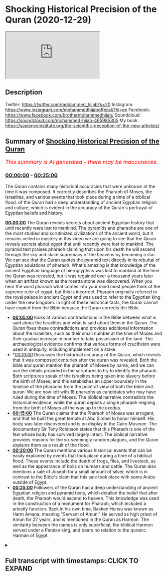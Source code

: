 # Shocking Historical Precision of the Quran (2020-12-29)

<iframe loading='lazy' src='https://www.youtube.com/embed/YCR8uTU-15o'></iframe>

## Description

Twitter: https://twitter.com/mohammed_hijab?s=20
Instagram: https://www.instagram.com/mohammedhijabofficial/?hl=en
Facebook: https://www.facebook.com/brothermohammedhijab/
Soundcloud: https://soundcloud.com/mohammed-hijab-465985305
My book: https://sapienceinstitute.org/the-scientific-deception-of-the-new-atheists/

## Summary of [Shocking Historical Precision of the Quran](https://www.youtube.com/watch?v=YCR8uTU-15o)


*<span style="color:red; font-size:125%">This summary is AI generated - there may be inaccuracies</span>. [](/)*

### [00:00:00](https://www.youtube.com/watch?v=YCR8uTU-15o&t=0) - [00:25:00](https://www.youtube.com/watch?v=YCR8uTU-15o&t=1500)

The Quran contains many historical accuracies that were unknown at the time it was composed. It correctly describes the Pharaoh of Moses, the Israelites, and various events that took place during a time of a biblical flood. of the Quran had a deep understanding of ancient Egyptian religion and culture, which is evident in the accuracy of the Quran's portrayal of Egyptian beliefs and history.

**[00:00:00](https://www.youtube.com/watch?v=YCR8uTU-15o&t=0)** The Quran reveals secrets about ancient Egyptian history that until recently were lost to mankind. The pyramids and pharaohs are one of the most studied and scrutinized civilizations of the ancient world, but it remains veiled in mystery in this video we are going to see that the Quran reveals secrets about egypt that until recently were lost to mankind. The pyramid text praises pharaoh claiming that upon his death he will ascend through the sky and claim supremacy of the heavens by becoming a star. We can see that the Quran quotes the pyramid text directly in its rebuttal of Egyptian adulations of pharaoh. What's amazing is that knowledge of the ancient Egyptian language of hieroglyphics was lost to mankind at the time the Quran was revealed, but it was regained over a thousand years later when an artifact known as the rosetta stone was discovered. When you hear the word pharaoh what comes into your mind most people think of the supreme ruler of egypt, but this is incorrect. Pharaoh originally referred to the royal palace in ancient Egypt and was used to refer to the Egyptian king under the new kingdom. In light of these historical facts, the Quran cannot have copied from the Bible because the Quran corrects the Bible.
* **[00:05:00](https://www.youtube.com/watch?v=YCR8uTU-15o&t=300)**  looks at various contradictions in the Bible between what is said about the Israelites and what is said about them in the Quran. The Quran fixes these contradictions and provides additional information about the Israelites, such as their small number at the time of Moses and their gradual increase in number to take possession of the land. The archaeological evidence confirms that various forms of crucifixion were used in antiquity, including impalement on a stake.
* **[00:10:00](https://www.youtube.com/watch?v=YCR8uTU-15o&t=600)* Discusses the historical accuracy of the Quran, which reveals that it was composed centuries after the quran was revealed. Both the bible and quran mention the pharaoh of Moses by name, and we can use the details provided in the scriptures to try to identify the pharaoh. Both scriptures speak of the israelites being taken into slavery before the birth of Moses, and this establishes an upper boundary in the timeline of the pharaohs from the point of view of both the bible and quran. We are now left with 18 pharaohs as candidates who may have ruled during the time of Moses. The biblical narrative contradicts the historical evidence, while the quran depicts a single pharaoh reigning from the birth of Moses all the way up to the exodus.
* **[00:15:00](https://www.youtube.com/watch?v=YCR8uTU-15o&t=900)** The Quran claims that the Pharaoh of Moses was arrogant, and that he built the great temple at Abu Simbel to honor himself. His body was later discovered and is on display in the Cairo Museum. The documentary Sir Tony Robinson states that this Pharaoh is one of the few whose body has survived largely intact. The biblical narrative provides reasons for the six seemingly random plagues, and the Quran explains them as a result of the flood.
* **[00:20:00](https://www.youtube.com/watch?v=YCR8uTU-15o&t=1200)** The Quran mentions various historical events that can be easily explained by events that took place during a time of a biblical flood. These events include the death of frogs, flies, and livestock, as well as the appearance of boils on humans and cattle. The Quran also mentions a sale of Joseph for a small amount of silver, which is in contrast to the Bible's claim that this sale took place with some Arabs outside of Egypt.
* **[00:25:00](https://www.youtube.com/watch?v=YCR8uTU-15o&t=1500)** Followers of the Quran had a deep understanding of ancient Egyptian religion and pyramid texts, which detailed the belief that after death, the Pharaoh would ascend to heaven. This knowledge was used in the construction of a monument for Pharaoh, which included a priestly function. Back in his own time, Bakken Honsu was known as Harm Amana, meaning "Servant of Amun." He served as high priest of Amun for 27 years, and is mentioned in the Quran as Harmon. The similarity between the names is only superficial; the biblical Harmon served under a Persian king, and bears no relation to the quranic Harman of Egypt.

<details><summary><h2>Full transcript with timestamps: CLICK TO EXPAND</h2></summary>

[0:00:05](https://youtu.be/YCR8uTU-15o?t=5) egypt  
[0:00:06](https://youtu.be/YCR8uTU-15o?t=6) land of the pyramids and pharaohs  
[0:00:09](https://youtu.be/YCR8uTU-15o?t=9) one of the most studied and scrutinized  
[0:00:11](https://youtu.be/YCR8uTU-15o?t=11) civilizations of the ancient world  
[0:00:13](https://youtu.be/YCR8uTU-15o?t=13) and yet it remains veiled in mystery  
[0:00:17](https://youtu.be/YCR8uTU-15o?t=17) in this video we are going to see that  
[0:00:19](https://youtu.be/YCR8uTU-15o?t=19) the quran reveals secrets about egypt  
[0:00:21](https://youtu.be/YCR8uTU-15o?t=21) that until recently were lost to mankind  
[0:00:29](https://youtu.be/YCR8uTU-15o?t=29) pharaoh was a tyrant in egypt enslaving  
[0:00:32](https://youtu.be/YCR8uTU-15o?t=32) and persecuting the children of israel  
[0:00:35](https://youtu.be/YCR8uTU-15o?t=35) the quran states the following about the  
[0:00:37](https://youtu.be/YCR8uTU-15o?t=37) death of pharaoh and his supporters  
[0:00:48](https://youtu.be/YCR8uTU-15o?t=48) note the words heaven and earth wept not  
[0:00:50](https://youtu.be/YCR8uTU-15o?t=50) for them  
[0:00:52](https://youtu.be/YCR8uTU-15o?t=52) a recently unearthed pyramid text has  
[0:00:54](https://youtu.be/YCR8uTU-15o?t=54) granted us new insights  
[0:00:55](https://youtu.be/YCR8uTU-15o?t=55) into the meaning of this verse the  
[0:00:57](https://youtu.be/YCR8uTU-15o?t=57) pyramid text reads  
[0:01:00](https://youtu.be/YCR8uTU-15o?t=60) the sky weeps for you the earth weeps  
[0:01:02](https://youtu.be/YCR8uTU-15o?t=62) for you  
[0:01:03](https://youtu.be/YCR8uTU-15o?t=63) when you ascend to heaven as a star  
[0:01:06](https://youtu.be/YCR8uTU-15o?t=66) here the pyramid text praises pharaoh  
[0:01:10](https://youtu.be/YCR8uTU-15o?t=70) claiming that upon his death he will  
[0:01:12](https://youtu.be/YCR8uTU-15o?t=72) ascend through the sky  
[0:01:13](https://youtu.be/YCR8uTU-15o?t=73) and claim supremacy of the heavens by  
[0:01:15](https://youtu.be/YCR8uTU-15o?t=75) becoming a star  
[0:01:17](https://youtu.be/YCR8uTU-15o?t=77) we can see that the quran quotes the  
[0:01:20](https://youtu.be/YCR8uTU-15o?t=80) pyramid text directly in its rebuttal of  
[0:01:22](https://youtu.be/YCR8uTU-15o?t=82) egyptian adulations of pharaoh  
[0:01:24](https://youtu.be/YCR8uTU-15o?t=84) what's amazing is that knowledge of the  
[0:01:27](https://youtu.be/YCR8uTU-15o?t=87) ancient  
[0:01:27](https://youtu.be/YCR8uTU-15o?t=87) egyptian language of hieroglyphics was  
[0:01:30](https://youtu.be/YCR8uTU-15o?t=90) lost to mankind  
[0:01:31](https://youtu.be/YCR8uTU-15o?t=91) at the time the quran was revealed it  
[0:01:33](https://youtu.be/YCR8uTU-15o?t=93) wasn't until the discovery  
[0:01:35](https://youtu.be/YCR8uTU-15o?t=95) of an artifact known as the rosetta  
[0:01:38](https://youtu.be/YCR8uTU-15o?t=98) stone in the 18th century  
[0:01:40](https://youtu.be/YCR8uTU-15o?t=100) over a thousand years after the  
[0:01:41](https://youtu.be/YCR8uTU-15o?t=101) revelation of the quran  
[0:01:43](https://youtu.be/YCR8uTU-15o?t=103) that mankind has been able to fully  
[0:01:45](https://youtu.be/YCR8uTU-15o?t=105) decode the hieroglyphics  
[0:01:52](https://youtu.be/YCR8uTU-15o?t=112) when you hear the word pharaoh what  
[0:01:54](https://youtu.be/YCR8uTU-15o?t=114) comes into your mind  
[0:01:56](https://youtu.be/YCR8uTU-15o?t=116) most people think of the supreme ruler  
[0:01:58](https://youtu.be/YCR8uTU-15o?t=118) of egypt  
[0:01:59](https://youtu.be/YCR8uTU-15o?t=119) this is correct but the word did not  
[0:02:01](https://youtu.be/YCR8uTU-15o?t=121) always refer to the supreme ruler  
[0:02:04](https://youtu.be/YCR8uTU-15o?t=124) ancient egyptian history is divided into  
[0:02:06](https://youtu.be/YCR8uTU-15o?t=126) different periods  
[0:02:08](https://youtu.be/YCR8uTU-15o?t=128) the word pharaoh egyptian pera  
[0:02:11](https://youtu.be/YCR8uTU-15o?t=131) had different meanings depending on the  
[0:02:12](https://youtu.be/YCR8uTU-15o?t=132) period of egyptian history  
[0:02:14](https://youtu.be/YCR8uTU-15o?t=134) historically the word pharaoh only  
[0:02:17](https://youtu.be/YCR8uTU-15o?t=137) started being used as a title for the  
[0:02:19](https://youtu.be/YCR8uTU-15o?t=139) supreme ruler  
[0:02:20](https://youtu.be/YCR8uTU-15o?t=140) much later in egyptian history during  
[0:02:23](https://youtu.be/YCR8uTU-15o?t=143) the new kingdom period  
[0:02:25](https://youtu.be/YCR8uTU-15o?t=145) before this the word meant great house  
[0:02:28](https://youtu.be/YCR8uTU-15o?t=148) and was used to refer to the royal  
[0:02:30](https://youtu.be/YCR8uTU-15o?t=150) palace  
[0:02:31](https://youtu.be/YCR8uTU-15o?t=151) the encyclopedia britannica states  
[0:02:34](https://youtu.be/YCR8uTU-15o?t=154) pharaoh  
[0:02:35](https://youtu.be/YCR8uTU-15o?t=155) originally the royal palace in ancient  
[0:02:37](https://youtu.be/YCR8uTU-15o?t=157) egypt  
[0:02:38](https://youtu.be/YCR8uTU-15o?t=158) the word came to be used for the  
[0:02:40](https://youtu.be/YCR8uTU-15o?t=160) egyptian king under the new kingdom  
[0:02:43](https://youtu.be/YCR8uTU-15o?t=163) let's now analyze the quran's accounts  
[0:02:45](https://youtu.be/YCR8uTU-15o?t=165) about egypt  
[0:02:47](https://youtu.be/YCR8uTU-15o?t=167) in light of these historical facts like  
[0:02:49](https://youtu.be/YCR8uTU-15o?t=169) the bible  
[0:02:50](https://youtu.be/YCR8uTU-15o?t=170) the quran discusses the prophets joseph  
[0:02:53](https://youtu.be/YCR8uTU-15o?t=173) and moses  
[0:02:54](https://youtu.be/YCR8uTU-15o?t=174) who both spent time in egypt joseph is  
[0:02:57](https://youtu.be/YCR8uTU-15o?t=177) dated by scholars  
[0:02:58](https://youtu.be/YCR8uTU-15o?t=178) to either the middle kingdom or second  
[0:03:00](https://youtu.be/YCR8uTU-15o?t=180) intermediate period  
[0:03:02](https://youtu.be/YCR8uTU-15o?t=182) well before pharaoh meant ruler in the  
[0:03:05](https://youtu.be/YCR8uTU-15o?t=185) story of joseph  
[0:03:06](https://youtu.be/YCR8uTU-15o?t=186) the quran repeatedly uses the word king  
[0:03:09](https://youtu.be/YCR8uTU-15o?t=189) to refer to the ruler of egypt  
[0:03:12](https://youtu.be/YCR8uTU-15o?t=192) he is never once called pharaoh  
[0:03:15](https://youtu.be/YCR8uTU-15o?t=195) moses is dated by scholars to the new  
[0:03:18](https://youtu.be/YCR8uTU-15o?t=198) kingdom period  
[0:03:19](https://youtu.be/YCR8uTU-15o?t=199) in the story of moses the quran  
[0:03:22](https://youtu.be/YCR8uTU-15o?t=202) repeatedly calls the ruler pharaoh  
[0:03:24](https://youtu.be/YCR8uTU-15o?t=204) he is never called king we can see  
[0:03:28](https://youtu.be/YCR8uTU-15o?t=208) that the quran is accurate in its use of  
[0:03:31](https://youtu.be/YCR8uTU-15o?t=211) language when it comes to describing the  
[0:03:33](https://youtu.be/YCR8uTU-15o?t=213) leader of egypt  
[0:03:34](https://youtu.be/YCR8uTU-15o?t=214) at different periods in its history how  
[0:03:37](https://youtu.be/YCR8uTU-15o?t=217) could the author of the quran have known  
[0:03:39](https://youtu.be/YCR8uTU-15o?t=219) this  
[0:03:40](https://youtu.be/YCR8uTU-15o?t=220) the only source of information about  
[0:03:42](https://youtu.be/YCR8uTU-15o?t=222) ancient egypt  
[0:03:43](https://youtu.be/YCR8uTU-15o?t=223) that would have been readily available  
[0:03:45](https://youtu.be/YCR8uTU-15o?t=225) are the bible-based stories  
[0:03:47](https://youtu.be/YCR8uTU-15o?t=227) to claim that the quran copied from the  
[0:03:49](https://youtu.be/YCR8uTU-15o?t=229) bible is problematic  
[0:03:51](https://youtu.be/YCR8uTU-15o?t=231) because the bible uses the word pharaoh  
[0:03:53](https://youtu.be/YCR8uTU-15o?t=233) to refer to the egyptian ruler in the  
[0:03:55](https://youtu.be/YCR8uTU-15o?t=235) story of joseph  
[0:03:57](https://youtu.be/YCR8uTU-15o?t=237) which is historically inaccurate the  
[0:04:00](https://youtu.be/YCR8uTU-15o?t=240) quran  
[0:04:00](https://youtu.be/YCR8uTU-15o?t=240) cannot have copied from the bible  
[0:04:02](https://youtu.be/YCR8uTU-15o?t=242) because the quran corrects the bible  
[0:04:08](https://youtu.be/YCR8uTU-15o?t=248) [Music]  
[0:04:11](https://youtu.be/YCR8uTU-15o?t=251) the bible explicitly states that at the  
[0:04:13](https://youtu.be/YCR8uTU-15o?t=253) time of the exodus  
[0:04:14](https://youtu.be/YCR8uTU-15o?t=254) the israelites men were vast in number  
[0:04:18](https://youtu.be/YCR8uTU-15o?t=258) the israelites journeyed from ramesses  
[0:04:20](https://youtu.be/YCR8uTU-15o?t=260) to sukhov  
[0:04:21](https://youtu.be/YCR8uTU-15o?t=261) there were about six hundred thousand  
[0:04:24](https://youtu.be/YCR8uTU-15o?t=264) men on foot  
[0:04:25](https://youtu.be/YCR8uTU-15o?t=265) besides women and children if we factor  
[0:04:28](https://youtu.be/YCR8uTU-15o?t=268) in  
[0:04:28](https://youtu.be/YCR8uTU-15o?t=268) the women and children then the total  
[0:04:30](https://youtu.be/YCR8uTU-15o?t=270) number of israelites would realistically  
[0:04:32](https://youtu.be/YCR8uTU-15o?t=272) be in the millions  
[0:04:34](https://youtu.be/YCR8uTU-15o?t=274) this claim of a vast nation is  
[0:04:36](https://youtu.be/YCR8uTU-15o?t=276) problematic in light of other  
[0:04:38](https://youtu.be/YCR8uTU-15o?t=278) information  
[0:04:39](https://youtu.be/YCR8uTU-15o?t=279) that the bible provides firstly  
[0:04:42](https://youtu.be/YCR8uTU-15o?t=282) pharaoh is said to have appointed two  
[0:04:44](https://youtu.be/YCR8uTU-15o?t=284) midwives to deliver  
[0:04:46](https://youtu.be/YCR8uTU-15o?t=286) and murder israelite babies  
[0:04:49](https://youtu.be/YCR8uTU-15o?t=289) the king of egypt said to the hebrew  
[0:04:51](https://youtu.be/YCR8uTU-15o?t=291) midwives whose names were shipra  
[0:04:53](https://youtu.be/YCR8uTU-15o?t=293) and pua when you are helping the hebrew  
[0:04:55](https://youtu.be/YCR8uTU-15o?t=295) women during childbirth on the delivery  
[0:04:57](https://youtu.be/YCR8uTU-15o?t=297) stool  
[0:04:58](https://youtu.be/YCR8uTU-15o?t=298) if you see that the baby is a boy kill  
[0:05:00](https://youtu.be/YCR8uTU-15o?t=300) him  
[0:05:02](https://youtu.be/YCR8uTU-15o?t=302) two midwives would only be sufficient  
[0:05:04](https://youtu.be/YCR8uTU-15o?t=304) for such a task  
[0:05:06](https://youtu.be/YCR8uTU-15o?t=306) if the israelites were small in number  
[0:05:08](https://youtu.be/YCR8uTU-15o?t=308) and giving birth to a manageable  
[0:05:10](https://youtu.be/YCR8uTU-15o?t=310) number of babies two midwives would not  
[0:05:13](https://youtu.be/YCR8uTU-15o?t=313) be sufficient for a vast nation  
[0:05:15](https://youtu.be/YCR8uTU-15o?t=315) of millions  
[0:05:16](https://youtu.be/YCR8uTU-15o?t=316) [Music]  
[0:05:19](https://youtu.be/YCR8uTU-15o?t=319) secondly the bible tells us that after  
[0:05:22](https://youtu.be/YCR8uTU-15o?t=322) the exodus  
[0:05:23](https://youtu.be/YCR8uTU-15o?t=323) god informed israel that they would not  
[0:05:25](https://youtu.be/YCR8uTU-15o?t=325) be granted the land of their enemies  
[0:05:27](https://youtu.be/YCR8uTU-15o?t=327) straight away  
[0:05:29](https://youtu.be/YCR8uTU-15o?t=329) but i will not drive them out in a  
[0:05:31](https://youtu.be/YCR8uTU-15o?t=331) single year  
[0:05:32](https://youtu.be/YCR8uTU-15o?t=332) because the land would become desolate  
[0:05:34](https://youtu.be/YCR8uTU-15o?t=334) and the wild animals  
[0:05:35](https://youtu.be/YCR8uTU-15o?t=335) too numerous for you little by little i  
[0:05:38](https://youtu.be/YCR8uTU-15o?t=338) will drive them out before you  
[0:05:40](https://youtu.be/YCR8uTU-15o?t=340) until you have increased enough to take  
[0:05:42](https://youtu.be/YCR8uTU-15o?t=342) possession of the land  
[0:05:44](https://youtu.be/YCR8uTU-15o?t=344) note the reason for the israelites being  
[0:05:46](https://youtu.be/YCR8uTU-15o?t=346) denied immediate possession of the land  
[0:05:48](https://youtu.be/YCR8uTU-15o?t=348) it is said that wild animals will  
[0:05:51](https://youtu.be/YCR8uTU-15o?t=351) overpower them  
[0:05:54](https://youtu.be/YCR8uTU-15o?t=354) such a statement only makes sense if the  
[0:05:57](https://youtu.be/YCR8uTU-15o?t=357) israelites were small in number  
[0:05:59](https://youtu.be/YCR8uTU-15o?t=359) and not a vast nation of millions as the  
[0:06:01](https://youtu.be/YCR8uTU-15o?t=361) bible claims  
[0:06:02](https://youtu.be/YCR8uTU-15o?t=362) by contrast the quran states that the  
[0:06:05](https://youtu.be/YCR8uTU-15o?t=365) israelites  
[0:06:06](https://youtu.be/YCR8uTU-15o?t=366) were only a small band at the time of  
[0:06:18](https://youtu.be/YCR8uTU-15o?t=378) moses  
[0:06:21](https://youtu.be/YCR8uTU-15o?t=381) we can see that the quran fixes the  
[0:06:24](https://youtu.be/YCR8uTU-15o?t=384) contradictions  
[0:06:25](https://youtu.be/YCR8uTU-15o?t=385) that are present in the biblical  
[0:06:32](https://youtu.be/YCR8uTU-15o?t=392) narrative  
[0:06:34](https://youtu.be/YCR8uTU-15o?t=394) the quran states that the punishment of  
[0:06:37](https://youtu.be/YCR8uTU-15o?t=397) crucifixion  
[0:06:38](https://youtu.be/YCR8uTU-15o?t=398) was used in ancient egypt from the time  
[0:06:40](https://youtu.be/YCR8uTU-15o?t=400) of moses  
[0:06:41](https://youtu.be/YCR8uTU-15o?t=401) all the way back to the time of joseph  
[0:06:44](https://youtu.be/YCR8uTU-15o?t=404) now the word crucifixion typically  
[0:06:46](https://youtu.be/YCR8uTU-15o?t=406) brings to mind the roman cross  
[0:06:49](https://youtu.be/YCR8uTU-15o?t=409) however in antiquity there were  
[0:06:51](https://youtu.be/YCR8uTU-15o?t=411) different forms of crucifixion  
[0:06:53](https://youtu.be/YCR8uTU-15o?t=413) professor of archaeology david chapman  
[0:06:56](https://youtu.be/YCR8uTU-15o?t=416) wrote  
[0:06:57](https://youtu.be/YCR8uTU-15o?t=417) in studying the ancient world the  
[0:06:59](https://youtu.be/YCR8uTU-15o?t=419) scholar is wise  
[0:07:00](https://youtu.be/YCR8uTU-15o?t=420) not to differentiate too rigidly the  
[0:07:03](https://youtu.be/YCR8uTU-15o?t=423) categories of crucifixion  
[0:07:04](https://youtu.be/YCR8uTU-15o?t=424) impalement and suspension hence any  
[0:07:07](https://youtu.be/YCR8uTU-15o?t=427) study of crucifixion conceptions  
[0:07:09](https://youtu.be/YCR8uTU-15o?t=429) in antiquity must grapple with the  
[0:07:12](https://youtu.be/YCR8uTU-15o?t=432) broader context  
[0:07:13](https://youtu.be/YCR8uTU-15o?t=433) of the wide variety of penal suspension  
[0:07:15](https://youtu.be/YCR8uTU-15o?t=435) of human beings  
[0:07:17](https://youtu.be/YCR8uTU-15o?t=437) the arabic words translated as crucified  
[0:07:20](https://youtu.be/YCR8uTU-15o?t=440) in the quranic verses  
[0:07:21](https://youtu.be/YCR8uTU-15o?t=441) all contain the root word solab  
[0:07:25](https://youtu.be/YCR8uTU-15o?t=445) arabic dictionaries state that this root  
[0:07:27](https://youtu.be/YCR8uTU-15o?t=447) carries a number of meanings  
[0:07:29](https://youtu.be/YCR8uTU-15o?t=449) including to harden or stiffen and to  
[0:07:31](https://youtu.be/YCR8uTU-15o?t=451) extract oily matter from bones  
[0:07:35](https://youtu.be/YCR8uTU-15o?t=455) this word does not only mean death by  
[0:07:37](https://youtu.be/YCR8uTU-15o?t=457) being hung  
[0:07:38](https://youtu.be/YCR8uTU-15o?t=458) on a roman cross rather it indicates  
[0:07:42](https://youtu.be/YCR8uTU-15o?t=462) any method of execution which makes the  
[0:07:44](https://youtu.be/YCR8uTU-15o?t=464) body hardened or stiffened and results  
[0:07:46](https://youtu.be/YCR8uTU-15o?t=466) in the leaking of bodily fluids  
[0:07:49](https://youtu.be/YCR8uTU-15o?t=469) so impalement suspension and the roman  
[0:07:52](https://youtu.be/YCR8uTU-15o?t=472) cross  
[0:07:53](https://youtu.be/YCR8uTU-15o?t=473) are all included without making any  
[0:07:55](https://youtu.be/YCR8uTU-15o?t=475) distinction  
[0:07:57](https://youtu.be/YCR8uTU-15o?t=477) archaeological evidence shows that the  
[0:07:59](https://youtu.be/YCR8uTU-15o?t=479) ancient egyptians  
[0:08:01](https://youtu.be/YCR8uTU-15o?t=481) used to crucify people by impalement on  
[0:08:03](https://youtu.be/YCR8uTU-15o?t=483) a stake  
[0:08:04](https://youtu.be/YCR8uTU-15o?t=484) the following entry is taken from an  
[0:08:06](https://youtu.be/YCR8uTU-15o?t=486) egyptian german dictionary of  
[0:08:08](https://youtu.be/YCR8uTU-15o?t=488) hieroglyphics  
[0:08:10](https://youtu.be/YCR8uTU-15o?t=490) not the hieroglyph which depicts an  
[0:08:12](https://youtu.be/YCR8uTU-15o?t=492) impaled man  
[0:08:13](https://youtu.be/YCR8uTU-15o?t=493) this is a punishment that was used  
[0:08:15](https://youtu.be/YCR8uTU-15o?t=495) throughout the different periods of  
[0:08:17](https://youtu.be/YCR8uTU-15o?t=497) ancient egypt  
[0:08:18](https://youtu.be/YCR8uTU-15o?t=498) the abbot papyrus is dated to the new  
[0:08:21](https://youtu.be/YCR8uTU-15o?t=501) kingdom period  
[0:08:22](https://youtu.be/YCR8uTU-15o?t=502) it mentions an oath that includes  
[0:08:25](https://youtu.be/YCR8uTU-15o?t=505) impalement  
[0:08:26](https://youtu.be/YCR8uTU-15o?t=506) he took an oath on pain of being beaten  
[0:08:28](https://youtu.be/YCR8uTU-15o?t=508) and of being impaled  
[0:08:30](https://youtu.be/YCR8uTU-15o?t=510) the earliest evidence for crucifixion by  
[0:08:33](https://youtu.be/YCR8uTU-15o?t=513) impalement  
[0:08:34](https://youtu.be/YCR8uTU-15o?t=514) is papyrus bulac 18 which is dated to  
[0:08:37](https://youtu.be/YCR8uTU-15o?t=517) the early second  
[0:08:38](https://youtu.be/YCR8uTU-15o?t=518) intermediate period it states a  
[0:08:41](https://youtu.be/YCR8uTU-15o?t=521) bloodbath had occurred with wood  
[0:08:43](https://youtu.be/YCR8uTU-15o?t=523) the comrade was put on the stake  
[0:08:46](https://youtu.be/YCR8uTU-15o?t=526) we can see that crucifixion by  
[0:08:47](https://youtu.be/YCR8uTU-15o?t=527) impalement on a stake  
[0:08:49](https://youtu.be/YCR8uTU-15o?t=529) was carried out during the new kingdom  
[0:08:51](https://youtu.be/YCR8uTU-15o?t=531) period and at least as far back as the  
[0:08:53](https://youtu.be/YCR8uTU-15o?t=533) second  
[0:08:54](https://youtu.be/YCR8uTU-15o?t=534) intermediate period these time periods  
[0:08:56](https://youtu.be/YCR8uTU-15o?t=536) cover both moses and joseph  
[0:08:58](https://youtu.be/YCR8uTU-15o?t=538) which shows that the quran is  
[0:09:00](https://youtu.be/YCR8uTU-15o?t=540) historically accurate  
[0:09:02](https://youtu.be/YCR8uTU-15o?t=542) as well as mentioning crucifixion the  
[0:09:04](https://youtu.be/YCR8uTU-15o?t=544) quran also narrates the following threat  
[0:09:07](https://youtu.be/YCR8uTU-15o?t=547) of mutilation  
[0:09:08](https://youtu.be/YCR8uTU-15o?t=548) made by the pharaoh of moses  
[0:09:21](https://youtu.be/YCR8uTU-15o?t=561) historically we know that capital  
[0:09:23](https://youtu.be/YCR8uTU-15o?t=563) punishment in ancient egypt became more  
[0:09:25](https://youtu.be/YCR8uTU-15o?t=565) severe  
[0:09:26](https://youtu.be/YCR8uTU-15o?t=566) with the advent of the new kingdom  
[0:09:28](https://youtu.be/YCR8uTU-15o?t=568) period which is the time of moses  
[0:09:30](https://youtu.be/YCR8uTU-15o?t=570) in fact the specific punishment of  
[0:09:33](https://youtu.be/YCR8uTU-15o?t=573) mutilation  
[0:09:34](https://youtu.be/YCR8uTU-15o?t=574) is primarily associated with the new  
[0:09:36](https://youtu.be/YCR8uTU-15o?t=576) kingdom period  
[0:09:37](https://youtu.be/YCR8uTU-15o?t=577) for example the turin judicial papyrus  
[0:09:40](https://youtu.be/YCR8uTU-15o?t=580) records  
[0:09:41](https://youtu.be/YCR8uTU-15o?t=581) persons to whom was done punishment by  
[0:09:44](https://youtu.be/YCR8uTU-15o?t=584) severing their nose and ears  
[0:09:46](https://youtu.be/YCR8uTU-15o?t=586) on account of them ignoring the good  
[0:09:47](https://youtu.be/YCR8uTU-15o?t=587) instruction said to them  
[0:09:50](https://youtu.be/YCR8uTU-15o?t=590) these details about crucifixion and  
[0:09:52](https://youtu.be/YCR8uTU-15o?t=592) mutilation are missing in the bible  
[0:09:55](https://youtu.be/YCR8uTU-15o?t=595) there is a jewish commentary the midrash  
[0:09:57](https://youtu.be/YCR8uTU-15o?t=597) shemot rabbah  
[0:09:59](https://youtu.be/YCR8uTU-15o?t=599) which mentions pharaoh threatening moses  
[0:10:01](https://youtu.be/YCR8uTU-15o?t=601) with burning and crucifixion  
[0:10:03](https://youtu.be/YCR8uTU-15o?t=603) but this is a much later work that was  
[0:10:05](https://youtu.be/YCR8uTU-15o?t=605) composed centuries after the quran was  
[0:10:07](https://youtu.be/YCR8uTU-15o?t=607) revealed  
[0:10:12](https://youtu.be/YCR8uTU-15o?t=612) [Music]  
[0:10:15](https://youtu.be/YCR8uTU-15o?t=615) neither the bible nor quran identifies  
[0:10:17](https://youtu.be/YCR8uTU-15o?t=617) the pharaoh of moses by name  
[0:10:20](https://youtu.be/YCR8uTU-15o?t=620) we can use the details provided in the  
[0:10:22](https://youtu.be/YCR8uTU-15o?t=622) scriptures  
[0:10:23](https://youtu.be/YCR8uTU-15o?t=623) to try to identify the pharaoh  
[0:10:26](https://youtu.be/YCR8uTU-15o?t=626) both scriptures speak of the israelites  
[0:10:28](https://youtu.be/YCR8uTU-15o?t=628) being taken into slavery  
[0:10:30](https://youtu.be/YCR8uTU-15o?t=630) before the birth of moses the use of  
[0:10:32](https://youtu.be/YCR8uTU-15o?t=632) semites for slave labor occurred only  
[0:10:35](https://youtu.be/YCR8uTU-15o?t=635) during the new kingdom period  
[0:10:37](https://youtu.be/YCR8uTU-15o?t=637) so we can place moses somewhere in the  
[0:10:40](https://youtu.be/YCR8uTU-15o?t=640) new kingdom period  
[0:10:42](https://youtu.be/YCR8uTU-15o?t=642) this gives us a list of 33 possible  
[0:10:44](https://youtu.be/YCR8uTU-15o?t=644) pharaohs  
[0:10:47](https://youtu.be/YCR8uTU-15o?t=647) both scriptures also speak of an exodus  
[0:10:49](https://youtu.be/YCR8uTU-15o?t=649) of the israelites out of egypt  
[0:10:51](https://youtu.be/YCR8uTU-15o?t=651) the moneptustele is an important  
[0:10:54](https://youtu.be/YCR8uTU-15o?t=654) artifact  
[0:10:54](https://youtu.be/YCR8uTU-15o?t=654) that contains the first explicit  
[0:10:56](https://youtu.be/YCR8uTU-15o?t=656) reference to israel in the  
[0:10:58](https://youtu.be/YCR8uTU-15o?t=658) archaeological record  
[0:10:59](https://youtu.be/YCR8uTU-15o?t=659) it is dated to around 1208 bce  
[0:11:03](https://youtu.be/YCR8uTU-15o?t=663) it discusses the land of canaan and  
[0:11:05](https://youtu.be/YCR8uTU-15o?t=665) mentions the israelites in relation to  
[0:11:07](https://youtu.be/YCR8uTU-15o?t=667) kanan  
[0:11:08](https://youtu.be/YCR8uTU-15o?t=668) indicating that the exodus had already  
[0:11:11](https://youtu.be/YCR8uTU-15o?t=671) taken place by this date  
[0:11:13](https://youtu.be/YCR8uTU-15o?t=673) the artifact is contemporaneous to the  
[0:11:15](https://youtu.be/YCR8uTU-15o?t=675) pharaoh minepta  
[0:11:17](https://youtu.be/YCR8uTU-15o?t=677) this means that the exodus had to take  
[0:11:19](https://youtu.be/YCR8uTU-15o?t=679) place before manipta  
[0:11:21](https://youtu.be/YCR8uTU-15o?t=681) since monepta was alive and in power  
[0:11:24](https://youtu.be/YCR8uTU-15o?t=684) after the exodus and not drowned in the  
[0:11:26](https://youtu.be/YCR8uTU-15o?t=686) sea  
[0:11:27](https://youtu.be/YCR8uTU-15o?t=687) this establishes an upper boundary in  
[0:11:29](https://youtu.be/YCR8uTU-15o?t=689) the timeline of the pharaohs  
[0:11:31](https://youtu.be/YCR8uTU-15o?t=691) from the point of view of both the bible  
[0:11:33](https://youtu.be/YCR8uTU-15o?t=693) and quran we are now left with  
[0:11:35](https://youtu.be/YCR8uTU-15o?t=695) 18 pharaohs as candidates who may have  
[0:11:38](https://youtu.be/YCR8uTU-15o?t=698) ruled during the time of moses  
[0:11:40](https://youtu.be/YCR8uTU-15o?t=700) let's now delve deeper into the biblical  
[0:11:42](https://youtu.be/YCR8uTU-15o?t=702) narrative  
[0:11:43](https://youtu.be/YCR8uTU-15o?t=703) the bible claims that there were two  
[0:11:46](https://youtu.be/YCR8uTU-15o?t=706) different pharaohs who were in power  
[0:11:48](https://youtu.be/YCR8uTU-15o?t=708) the first died while moses was in hiding  
[0:11:51](https://youtu.be/YCR8uTU-15o?t=711) in midian  
[0:11:52](https://youtu.be/YCR8uTU-15o?t=712) when pharaoh heard of this he tried to  
[0:11:55](https://youtu.be/YCR8uTU-15o?t=715) kill moses  
[0:11:56](https://youtu.be/YCR8uTU-15o?t=716) but moses fled from pharaoh and went to  
[0:11:58](https://youtu.be/YCR8uTU-15o?t=718) live in midian  
[0:12:00](https://youtu.be/YCR8uTU-15o?t=720) during that long period the king of  
[0:12:02](https://youtu.be/YCR8uTU-15o?t=722) egypt died  
[0:12:03](https://youtu.be/YCR8uTU-15o?t=723) the new pharaoh continued his  
[0:12:05](https://youtu.be/YCR8uTU-15o?t=725) predecessor's persecution of the  
[0:12:07](https://youtu.be/YCR8uTU-15o?t=727) israelites  
[0:12:08](https://youtu.be/YCR8uTU-15o?t=728) and it was the second pharaoh who was  
[0:12:10](https://youtu.be/YCR8uTU-15o?t=730) later drowned when moses crossed the sea  
[0:12:13](https://youtu.be/YCR8uTU-15o?t=733) the bible gives us a timeline for these  
[0:12:16](https://youtu.be/YCR8uTU-15o?t=736) events  
[0:12:17](https://youtu.be/YCR8uTU-15o?t=737) the burning bush encounter with god took  
[0:12:19](https://youtu.be/YCR8uTU-15o?t=739) place when moses was 80 years old  
[0:12:22](https://youtu.be/YCR8uTU-15o?t=742) so from his birth to the exodus there  
[0:12:24](https://youtu.be/YCR8uTU-15o?t=744) was a span of at least  
[0:12:26](https://youtu.be/YCR8uTU-15o?t=746) 80 years during which two pharaohs ruled  
[0:12:29](https://youtu.be/YCR8uTU-15o?t=749) egypt  
[0:12:30](https://youtu.be/YCR8uTU-15o?t=750) now there is a big problem if we compare  
[0:12:33](https://youtu.be/YCR8uTU-15o?t=753) this biblical narrative  
[0:12:34](https://youtu.be/YCR8uTU-15o?t=754) to the timeline of the pharaohs we've  
[0:12:37](https://youtu.be/YCR8uTU-15o?t=757) seen that the bible claims  
[0:12:38](https://youtu.be/YCR8uTU-15o?t=758) exactly two pharaohs ruled during the 80  
[0:12:41](https://youtu.be/YCR8uTU-15o?t=761) year period  
[0:12:42](https://youtu.be/YCR8uTU-15o?t=762) from the birth of moses to the exodus  
[0:12:46](https://youtu.be/YCR8uTU-15o?t=766) if we consider the number of years that  
[0:12:48](https://youtu.be/YCR8uTU-15o?t=768) each of the pharaohs ruled  
[0:12:50](https://youtu.be/YCR8uTU-15o?t=770) we can see that there is no 80 year  
[0:12:52](https://youtu.be/YCR8uTU-15o?t=772) period  
[0:12:53](https://youtu.be/YCR8uTU-15o?t=773) during which only two pharaohs ruled any  
[0:12:56](https://youtu.be/YCR8uTU-15o?t=776) given  
[0:12:57](https://youtu.be/YCR8uTU-15o?t=777) 80-year period will give you at least  
[0:12:59](https://youtu.be/YCR8uTU-15o?t=779) three pharaohs in power  
[0:13:01](https://youtu.be/YCR8uTU-15o?t=781) we can see that the biblical narrative  
[0:13:03](https://youtu.be/YCR8uTU-15o?t=783) contradicts the historical evidence  
[0:13:05](https://youtu.be/YCR8uTU-15o?t=785) let's now compare the quranic narrative  
[0:13:08](https://youtu.be/YCR8uTU-15o?t=788) unlike the bible the quran depicts a  
[0:13:11](https://youtu.be/YCR8uTU-15o?t=791) single pharaoh  
[0:13:12](https://youtu.be/YCR8uTU-15o?t=792) reigning from the birth of moses all the  
[0:13:14](https://youtu.be/YCR8uTU-15o?t=794) way up to the exodus  
[0:13:15](https://youtu.be/YCR8uTU-15o?t=795) the quran informs us that moses fled to  
[0:13:18](https://youtu.be/YCR8uTU-15o?t=798) midian  
[0:13:19](https://youtu.be/YCR8uTU-15o?t=799) when he reached the age of maturity the  
[0:13:22](https://youtu.be/YCR8uTU-15o?t=802) quran defines the age of maturity  
[0:13:24](https://youtu.be/YCR8uTU-15o?t=804) as 40 years old the quran also  
[0:13:27](https://youtu.be/YCR8uTU-15o?t=807) informs us that during his time in  
[0:13:29](https://youtu.be/YCR8uTU-15o?t=809) midian  
[0:13:30](https://youtu.be/YCR8uTU-15o?t=810) moses spent eight to ten years in the  
[0:13:33](https://youtu.be/YCR8uTU-15o?t=813) service of his father-in-law  
[0:13:35](https://youtu.be/YCR8uTU-15o?t=815) before returning to egypt to face  
[0:13:37](https://youtu.be/YCR8uTU-15o?t=817) pharaoh  
[0:13:38](https://youtu.be/YCR8uTU-15o?t=818) this means that moses was at least 48  
[0:13:41](https://youtu.be/YCR8uTU-15o?t=821) years of  
[0:13:42](https://youtu.be/YCR8uTU-15o?t=822) age when the exodus happened the only  
[0:13:45](https://youtu.be/YCR8uTU-15o?t=825) pharaoh during the new kingdom period  
[0:13:47](https://youtu.be/YCR8uTU-15o?t=827) who had such a lengthy reign as an  
[0:13:49](https://youtu.be/YCR8uTU-15o?t=829) absolute ruler  
[0:13:50](https://youtu.be/YCR8uTU-15o?t=830) was ramesses ii who ruled for 66 years  
[0:13:55](https://youtu.be/YCR8uTU-15o?t=835) the quranic account is perfectly in line  
[0:13:58](https://youtu.be/YCR8uTU-15o?t=838) with historical evidence  
[0:14:00](https://youtu.be/YCR8uTU-15o?t=840) and fixes the chronological issues that  
[0:14:02](https://youtu.be/YCR8uTU-15o?t=842) are present in the biblical narrative  
[0:14:09](https://youtu.be/YCR8uTU-15o?t=849) [Music]  
[0:14:11](https://youtu.be/YCR8uTU-15o?t=851) let's now compare the life and religion  
[0:14:13](https://youtu.be/YCR8uTU-15o?t=853) of ramacist ii  
[0:14:15](https://youtu.be/YCR8uTU-15o?t=855) to the claims that the quran makes about  
[0:14:17](https://youtu.be/YCR8uTU-15o?t=857) the pharaoh of moses  
[0:14:26](https://youtu.be/YCR8uTU-15o?t=866) this claim that the pharaoh of moses was  
[0:14:29](https://youtu.be/YCR8uTU-15o?t=869) extravagant  
[0:14:30](https://youtu.be/YCR8uTU-15o?t=870) has been proven by archaeological  
[0:14:32](https://youtu.be/YCR8uTU-15o?t=872) discoveries which show that ramesses ii  
[0:14:35](https://youtu.be/YCR8uTU-15o?t=875) was the grandest of the pharaohs the  
[0:14:37](https://youtu.be/YCR8uTU-15o?t=877) archaeologist  
[0:14:38](https://youtu.be/YCR8uTU-15o?t=878) peter clayton wrote his genuine building  
[0:14:41](https://youtu.be/YCR8uTU-15o?t=881) achievements are on a herculean scale  
[0:14:43](https://youtu.be/YCR8uTU-15o?t=883) the archaeologist eric uphill wrote the  
[0:14:46](https://youtu.be/YCR8uTU-15o?t=886) palace of ramesses  
[0:14:47](https://youtu.be/YCR8uTU-15o?t=887) was probably the vastest and most costly  
[0:14:50](https://youtu.be/YCR8uTU-15o?t=890) royal residence  
[0:14:52](https://youtu.be/YCR8uTU-15o?t=892) ever erected by the hand of man the  
[0:14:54](https://youtu.be/YCR8uTU-15o?t=894) egyptologist  
[0:14:55](https://youtu.be/YCR8uTU-15o?t=895) kenneth kitchen wrote certainly in his  
[0:14:58](https://youtu.be/YCR8uTU-15o?t=898) building works for the gods  
[0:15:00](https://youtu.be/YCR8uTU-15o?t=900) ramesses ii surpassed not only the 18th  
[0:15:03](https://youtu.be/YCR8uTU-15o?t=903) dynasty  
[0:15:03](https://youtu.be/YCR8uTU-15o?t=903) but every other period in egyptian  
[0:15:05](https://youtu.be/YCR8uTU-15o?t=905) history with regards to the religion of  
[0:15:08](https://youtu.be/YCR8uTU-15o?t=908) the pharaoh of moses  
[0:15:09](https://youtu.be/YCR8uTU-15o?t=909) the quran makes the following claim  
[0:15:19](https://youtu.be/YCR8uTU-15o?t=919) the quran states that the pharaoh of  
[0:15:21](https://youtu.be/YCR8uTU-15o?t=921) moses was arrogant  
[0:15:23](https://youtu.be/YCR8uTU-15o?t=923) exalting himself to the position of god  
[0:15:26](https://youtu.be/YCR8uTU-15o?t=926) modern archaeological discoveries have  
[0:15:28](https://youtu.be/YCR8uTU-15o?t=928) proven this to be true  
[0:15:30](https://youtu.be/YCR8uTU-15o?t=930) ramesses ii built the great temple at  
[0:15:33](https://youtu.be/YCR8uTU-15o?t=933) abu simbel  
[0:15:34](https://youtu.be/YCR8uTU-15o?t=934) to honor himself its entrance is flanked  
[0:15:37](https://youtu.be/YCR8uTU-15o?t=937) by four colossal statues of ramesis the  
[0:15:40](https://youtu.be/YCR8uTU-15o?t=940) second  
[0:15:40](https://youtu.be/YCR8uTU-15o?t=940) which dwarf the statue of ra harakhti  
[0:15:44](https://youtu.be/YCR8uTU-15o?t=944) god of the horizon located above it this  
[0:15:47](https://youtu.be/YCR8uTU-15o?t=947) temple also contains an image of  
[0:15:49](https://youtu.be/YCR8uTU-15o?t=949) ramacist ii  
[0:15:50](https://youtu.be/YCR8uTU-15o?t=950) making a sacrifice to his divine self  
[0:15:59](https://youtu.be/YCR8uTU-15o?t=959) the quran makes the following claim  
[0:16:01](https://youtu.be/YCR8uTU-15o?t=961) about the pharaoh of moses  
[0:16:03](https://youtu.be/YCR8uTU-15o?t=963) who god drowned in the sea  
[0:16:12](https://youtu.be/YCR8uTU-15o?t=972) we can see that the quran explicitly  
[0:16:14](https://youtu.be/YCR8uTU-15o?t=974) states that the pharaoh's body will be  
[0:16:16](https://youtu.be/YCR8uTU-15o?t=976) preserved as a sign for future  
[0:16:18](https://youtu.be/YCR8uTU-15o?t=978) generations  
[0:16:20](https://youtu.be/YCR8uTU-15o?t=980) note that the quran never makes such a  
[0:16:22](https://youtu.be/YCR8uTU-15o?t=982) statement about any of the other  
[0:16:24](https://youtu.be/YCR8uTU-15o?t=984) destroyed nations that it discusses  
[0:16:26](https://youtu.be/YCR8uTU-15o?t=986) typically stating that their abandoned  
[0:16:28](https://youtu.be/YCR8uTU-15o?t=988) buildings and ruins  
[0:16:30](https://youtu.be/YCR8uTU-15o?t=990) have been made signs for later  
[0:16:31](https://youtu.be/YCR8uTU-15o?t=991) generations  
[0:16:33](https://youtu.be/YCR8uTU-15o?t=993) this claim about a body being preserved  
[0:16:35](https://youtu.be/YCR8uTU-15o?t=995) is unique to the pharaoh of moses  
[0:16:38](https://youtu.be/YCR8uTU-15o?t=998) the body of ramacist ii was discovered  
[0:16:40](https://youtu.be/YCR8uTU-15o?t=1000) by archaeologists  
[0:16:41](https://youtu.be/YCR8uTU-15o?t=1001) in the year 1881 ce the mummy  
[0:16:45](https://youtu.be/YCR8uTU-15o?t=1005) has been on display in the cairo museum  
[0:16:48](https://youtu.be/YCR8uTU-15o?t=1008) and over the last century  
[0:16:49](https://youtu.be/YCR8uTU-15o?t=1009) it has been seen by millions of tourists  
[0:16:51](https://youtu.be/YCR8uTU-15o?t=1011) from all over the world  
[0:16:53](https://youtu.be/YCR8uTU-15o?t=1013) in the following documentary sir tony  
[0:16:55](https://youtu.be/YCR8uTU-15o?t=1015) robinson states  
[0:16:56](https://youtu.be/YCR8uTU-15o?t=1016) that ramesses ii is one of the few  
[0:17:00](https://youtu.be/YCR8uTU-15o?t=1020) pharaohs whose body has survived largely  
[0:17:02](https://youtu.be/YCR8uTU-15o?t=1022) intact  
[0:17:04](https://youtu.be/YCR8uTU-15o?t=1024) just across the river from luxor lies  
[0:17:07](https://youtu.be/YCR8uTU-15o?t=1027) the famous valley of the kings  
[0:17:09](https://youtu.be/YCR8uTU-15o?t=1029) where ramesses himself was buried  
[0:17:13](https://youtu.be/YCR8uTU-15o?t=1033) his mummy was discovered in 1881  
[0:17:18](https://youtu.be/YCR8uTU-15o?t=1038) one of the few pharaohs whose body has  
[0:17:21](https://youtu.be/YCR8uTU-15o?t=1041) survived largely intact  
[0:17:24](https://youtu.be/YCR8uTU-15o?t=1044) historically priests had concealed his  
[0:17:27](https://youtu.be/YCR8uTU-15o?t=1047) body in a secret location  
[0:17:29](https://youtu.be/YCR8uTU-15o?t=1049) in the year 1000 bce because of a  
[0:17:32](https://youtu.be/YCR8uTU-15o?t=1052) problem  
[0:17:32](https://youtu.be/YCR8uTU-15o?t=1052) with grave robbers nothing was known  
[0:17:35](https://youtu.be/YCR8uTU-15o?t=1055) about his mummy  
[0:17:36](https://youtu.be/YCR8uTU-15o?t=1056) in the intervening period of almost 3  
[0:17:39](https://youtu.be/YCR8uTU-15o?t=1059) 000 years  
[0:17:40](https://youtu.be/YCR8uTU-15o?t=1060) at the time the quran was revealed the  
[0:17:42](https://youtu.be/YCR8uTU-15o?t=1062) whereabouts  
[0:17:43](https://youtu.be/YCR8uTU-15o?t=1063) and fate of pharaoh's body was unknown  
[0:17:46](https://youtu.be/YCR8uTU-15o?t=1066) during the 3000 year period  
[0:17:48](https://youtu.be/YCR8uTU-15o?t=1068) in which the body was hidden it could  
[0:17:50](https://youtu.be/YCR8uTU-15o?t=1070) easily have been damaged or stolen  
[0:17:53](https://youtu.be/YCR8uTU-15o?t=1073) it may have even remained lost forever  
[0:17:55](https://youtu.be/YCR8uTU-15o?t=1075) locked away in its secret location  
[0:17:57](https://youtu.be/YCR8uTU-15o?t=1077) never to be rediscovered if you think  
[0:18:00](https://youtu.be/YCR8uTU-15o?t=1080) about it  
[0:18:01](https://youtu.be/YCR8uTU-15o?t=1081) these statements in the quran are not  
[0:18:03](https://youtu.be/YCR8uTU-15o?t=1083) only historically accurate  
[0:18:04](https://youtu.be/YCR8uTU-15o?t=1084) but also represent quite a bold prophecy  
[0:18:10](https://youtu.be/YCR8uTU-15o?t=1090) [Music]  
[0:18:13](https://youtu.be/YCR8uTU-15o?t=1093) the bible informs us about a series of  
[0:18:15](https://youtu.be/YCR8uTU-15o?t=1095) plagues  
[0:18:16](https://youtu.be/YCR8uTU-15o?t=1096) that god brought upon egypt the book of  
[0:18:19](https://youtu.be/YCR8uTU-15o?t=1099) exodus informs us  
[0:18:20](https://youtu.be/YCR8uTU-15o?t=1100) that the first six of these plagues are  
[0:18:22](https://youtu.be/YCR8uTU-15o?t=1102) as follows  
[0:18:24](https://youtu.be/YCR8uTU-15o?t=1104) first the nile was turned into blood  
[0:18:27](https://youtu.be/YCR8uTU-15o?t=1107) second masses of frogs third  
[0:18:30](https://youtu.be/YCR8uTU-15o?t=1110) swarms of mosquitoes fourth  
[0:18:34](https://youtu.be/YCR8uTU-15o?t=1114) swarms of flies fifth  
[0:18:37](https://youtu.be/YCR8uTU-15o?t=1117) the death of livestock sixth  
[0:18:40](https://youtu.be/YCR8uTU-15o?t=1120) boils on people and animals now at first  
[0:18:43](https://youtu.be/YCR8uTU-15o?t=1123) glance  
[0:18:44](https://youtu.be/YCR8uTU-15o?t=1124) this series of plagues in the biblical  
[0:18:46](https://youtu.be/YCR8uTU-15o?t=1126) narrative may seem random and unrelated  
[0:18:49](https://youtu.be/YCR8uTU-15o?t=1129) however the quran sheds light on these  
[0:18:51](https://youtu.be/YCR8uTU-15o?t=1131) events the quran states the following  
[0:18:53](https://youtu.be/YCR8uTU-15o?t=1133) about the divine punishments against  
[0:18:55](https://youtu.be/YCR8uTU-15o?t=1135) egypt  
[0:19:01](https://youtu.be/YCR8uTU-15o?t=1141) [Music]  
[0:19:10](https://youtu.be/YCR8uTU-15o?t=1150) notice the first punishment mentioned by  
[0:19:12](https://youtu.be/YCR8uTU-15o?t=1152) the quran a flood  
[0:19:14](https://youtu.be/YCR8uTU-15o?t=1154) this is an important detail that is not  
[0:19:16](https://youtu.be/YCR8uTU-15o?t=1156) found in the bible  
[0:19:18](https://youtu.be/YCR8uTU-15o?t=1158) this punishment of a flood actually  
[0:19:20](https://youtu.be/YCR8uTU-15o?t=1160) explains the six  
[0:19:21](https://youtu.be/YCR8uTU-15o?t=1161) seemingly random and unrelated plagues  
[0:19:24](https://youtu.be/YCR8uTU-15o?t=1164) in the biblical narrative  
[0:19:26](https://youtu.be/YCR8uTU-15o?t=1166) a flood would result in high  
[0:19:28](https://youtu.be/YCR8uTU-15o?t=1168) concentrations of red earth  
[0:19:30](https://youtu.be/YCR8uTU-15o?t=1170) entering the nile river and causing a  
[0:19:32](https://youtu.be/YCR8uTU-15o?t=1172) bloodlike colour  
[0:19:34](https://youtu.be/YCR8uTU-15o?t=1174) killing fish and making the water  
[0:19:36](https://youtu.be/YCR8uTU-15o?t=1176) undrinkable  
[0:19:37](https://youtu.be/YCR8uTU-15o?t=1177) as described in the biblical narrative  
[0:19:40](https://youtu.be/YCR8uTU-15o?t=1180) this phenomenon  
[0:19:41](https://youtu.be/YCR8uTU-15o?t=1181) is attested to historically as recorded  
[0:19:44](https://youtu.be/YCR8uTU-15o?t=1184) by a middle kingdom egyptian sage  
[0:19:48](https://youtu.be/YCR8uTU-15o?t=1188) see the river is blood one shrinks from  
[0:19:51](https://youtu.be/YCR8uTU-15o?t=1191) other people  
[0:19:52](https://youtu.be/YCR8uTU-15o?t=1192) and thirsts for water the rest of the  
[0:19:55](https://youtu.be/YCR8uTU-15o?t=1195) biblical plagues  
[0:19:56](https://youtu.be/YCR8uTU-15o?t=1196) are also easily explained as a  
[0:19:58](https://youtu.be/YCR8uTU-15o?t=1198) consequence of the flood  
[0:20:00](https://youtu.be/YCR8uTU-15o?t=1200) frogs mentioned in plague number two are  
[0:20:03](https://youtu.be/YCR8uTU-15o?t=1203) known to fill the land  
[0:20:04](https://youtu.be/YCR8uTU-15o?t=1204) after nile floods the death of the frogs  
[0:20:07](https://youtu.be/YCR8uTU-15o?t=1207) recorded in the biblical narrative can  
[0:20:09](https://youtu.be/YCR8uTU-15o?t=1209) be caused by contamination of anthrax  
[0:20:12](https://youtu.be/YCR8uTU-15o?t=1212) that was carried over from the rotting  
[0:20:13](https://youtu.be/YCR8uTU-15o?t=1213) fish mosquitoes  
[0:20:15](https://youtu.be/YCR8uTU-15o?t=1215) mentioned in plague number three  
[0:20:17](https://youtu.be/YCR8uTU-15o?t=1217) proliferate after nile floods  
[0:20:19](https://youtu.be/YCR8uTU-15o?t=1219) as the pools of water left over from the  
[0:20:22](https://youtu.be/YCR8uTU-15o?t=1222) flooding  
[0:20:22](https://youtu.be/YCR8uTU-15o?t=1222) would have allowed them to overbreed  
[0:20:25](https://youtu.be/YCR8uTU-15o?t=1225) swarms of flies  
[0:20:26](https://youtu.be/YCR8uTU-15o?t=1226) mentioned in plague number four will be  
[0:20:28](https://youtu.be/YCR8uTU-15o?t=1228) brought about by the massive death of  
[0:20:30](https://youtu.be/YCR8uTU-15o?t=1230) frogs on the land  
[0:20:31](https://youtu.be/YCR8uTU-15o?t=1231) the death of pasturing livestock  
[0:20:34](https://youtu.be/YCR8uTU-15o?t=1234) mentioned in plague number five  
[0:20:35](https://youtu.be/YCR8uTU-15o?t=1235) can be explained by anthrax as brought  
[0:20:38](https://youtu.be/YCR8uTU-15o?t=1238) on the land by the frogs  
[0:20:40](https://youtu.be/YCR8uTU-15o?t=1240) the boils on humans and cattle mentioned  
[0:20:43](https://youtu.be/YCR8uTU-15o?t=1243) in plague number six  
[0:20:44](https://youtu.be/YCR8uTU-15o?t=1244) may have been caused by bites the stable  
[0:20:47](https://youtu.be/YCR8uTU-15o?t=1247) fly in particular  
[0:20:48](https://youtu.be/YCR8uTU-15o?t=1248) is infamous for its vicious biting of  
[0:20:49](https://youtu.be/YCR8uTU-15o?t=1249) mammals  
[0:20:52](https://youtu.be/YCR8uTU-15o?t=1252) we can see that the quran's mention of a  
[0:20:54](https://youtu.be/YCR8uTU-15o?t=1254) flood  
[0:20:55](https://youtu.be/YCR8uTU-15o?t=1255) easily explains the biblical plagues  
[0:20:58](https://youtu.be/YCR8uTU-15o?t=1258) which are not random  
[0:20:59](https://youtu.be/YCR8uTU-15o?t=1259) as initially appears to be the case but  
[0:21:01](https://youtu.be/YCR8uTU-15o?t=1261) in fact a series of interrelated events  
[0:21:10](https://youtu.be/YCR8uTU-15o?t=1270) the quran mentions the following  
[0:21:12](https://youtu.be/YCR8uTU-15o?t=1272) incident about joseph while he was in  
[0:21:14](https://youtu.be/YCR8uTU-15o?t=1274) egypt  
[0:21:26](https://youtu.be/YCR8uTU-15o?t=1286) here the quran states that joseph was  
[0:21:28](https://youtu.be/YCR8uTU-15o?t=1288) sold for a poultry price  
[0:21:31](https://youtu.be/YCR8uTU-15o?t=1291) the arabic phrase used is  
[0:21:35](https://youtu.be/YCR8uTU-15o?t=1295) which contains the words dirham and ma  
[0:21:38](https://youtu.be/YCR8uTU-15o?t=1298) dude  
[0:21:39](https://youtu.be/YCR8uTU-15o?t=1299) dirham means a unit of silver coinage or  
[0:21:42](https://youtu.be/YCR8uTU-15o?t=1302) weight  
[0:21:43](https://youtu.be/YCR8uTU-15o?t=1303) ma dude means countable or limited in  
[0:21:46](https://youtu.be/YCR8uTU-15o?t=1306) number  
[0:21:47](https://youtu.be/YCR8uTU-15o?t=1307) so the quran is making the claim that  
[0:21:49](https://youtu.be/YCR8uTU-15o?t=1309) joseph was sold  
[0:21:51](https://youtu.be/YCR8uTU-15o?t=1311) for a small amount of countable silver  
[0:21:54](https://youtu.be/YCR8uTU-15o?t=1314) there is plenty of historical evidence  
[0:21:56](https://youtu.be/YCR8uTU-15o?t=1316) that standardized units of silver were  
[0:21:58](https://youtu.be/YCR8uTU-15o?t=1318) used in transactions in  
[0:22:00](https://youtu.be/YCR8uTU-15o?t=1320) ancient egypt small pieces of silver  
[0:22:03](https://youtu.be/YCR8uTU-15o?t=1323) known as shati were used in trade  
[0:22:06](https://youtu.be/YCR8uTU-15o?t=1326) the tomb of nyanknom and konam hotep  
[0:22:09](https://youtu.be/YCR8uTU-15o?t=1329) is dated to the old kingdom period it  
[0:22:12](https://youtu.be/YCR8uTU-15o?t=1332) contains a scene  
[0:22:13](https://youtu.be/YCR8uTU-15o?t=1333) of a busy open-air market with goods for  
[0:22:16](https://youtu.be/YCR8uTU-15o?t=1336) sale  
[0:22:16](https://youtu.be/YCR8uTU-15o?t=1336) cubits of cloth for example are said to  
[0:22:19](https://youtu.be/YCR8uTU-15o?t=1339) be sold  
[0:22:20](https://youtu.be/YCR8uTU-15o?t=1340) for six chatty the ringed mathematical  
[0:22:23](https://youtu.be/YCR8uTU-15o?t=1343) papyrus  
[0:22:24](https://youtu.be/YCR8uTU-15o?t=1344) is dated to the second intermediate  
[0:22:26](https://youtu.be/YCR8uTU-15o?t=1346) period it discusses  
[0:22:28](https://youtu.be/YCR8uTU-15o?t=1348) the relative values of gold silver and  
[0:22:31](https://youtu.be/YCR8uTU-15o?t=1351) lead  
[0:22:31](https://youtu.be/YCR8uTU-15o?t=1351) in terms of shatty small silver bars  
[0:22:35](https://youtu.be/YCR8uTU-15o?t=1355) bearing the name of pharaoh tutankhamun  
[0:22:37](https://youtu.be/YCR8uTU-15o?t=1357) have been dated to the new kingdom  
[0:22:39](https://youtu.be/YCR8uTU-15o?t=1359) period  
[0:22:40](https://youtu.be/YCR8uTU-15o?t=1360) they are inscribed with a hieroglyphic  
[0:22:42](https://youtu.be/YCR8uTU-15o?t=1362) which states  
[0:22:44](https://youtu.be/YCR8uTU-15o?t=1364) tutankhamun ruler of heliopolis in upper  
[0:22:47](https://youtu.be/YCR8uTU-15o?t=1367) egypt  
[0:22:48](https://youtu.be/YCR8uTU-15o?t=1368) until recently historians believed  
[0:22:51](https://youtu.be/YCR8uTU-15o?t=1371) that the minting of precious metals was  
[0:22:54](https://youtu.be/YCR8uTU-15o?t=1374) a later greek invention  
[0:22:56](https://youtu.be/YCR8uTU-15o?t=1376) these recent egyptian archaeological  
[0:22:58](https://youtu.be/YCR8uTU-15o?t=1378) discoveries  
[0:22:59](https://youtu.be/YCR8uTU-15o?t=1379) have forced historians to completely  
[0:23:01](https://youtu.be/YCR8uTU-15o?t=1381) revise  
[0:23:02](https://youtu.be/YCR8uTU-15o?t=1382) their understanding of coinage in the  
[0:23:04](https://youtu.be/YCR8uTU-15o?t=1384) ancient world  
[0:23:06](https://youtu.be/YCR8uTU-15o?t=1386) how is it possible that such knowledge  
[0:23:08](https://youtu.be/YCR8uTU-15o?t=1388) was revealed in the quran  
[0:23:10](https://youtu.be/YCR8uTU-15o?t=1390) nearly one and a half thousand years ago  
[0:23:12](https://youtu.be/YCR8uTU-15o?t=1392) the bible mentions that joseph was sold  
[0:23:15](https://youtu.be/YCR8uTU-15o?t=1395) for 20 of silver however this sale  
[0:23:18](https://youtu.be/YCR8uTU-15o?t=1398) is said to have taken place with some  
[0:23:20](https://youtu.be/YCR8uTU-15o?t=1400) arabs outside egypt  
[0:23:22](https://youtu.be/YCR8uTU-15o?t=1402) by contrast the quran states that the  
[0:23:25](https://youtu.be/YCR8uTU-15o?t=1405) sale took place  
[0:23:26](https://youtu.be/YCR8uTU-15o?t=1406) inside egypt so the bible could not have  
[0:23:30](https://youtu.be/YCR8uTU-15o?t=1410) been used as a source by the quran  
[0:23:33](https://youtu.be/YCR8uTU-15o?t=1413) it is in fact the bible that contains  
[0:23:35](https://youtu.be/YCR8uTU-15o?t=1415) historical errors when it comes to  
[0:23:37](https://youtu.be/YCR8uTU-15o?t=1417) coinage  
[0:23:38](https://youtu.be/YCR8uTU-15o?t=1418) for example the bible makes the claim  
[0:23:40](https://youtu.be/YCR8uTU-15o?t=1420) that a gold coin  
[0:23:42](https://youtu.be/YCR8uTU-15o?t=1422) known as the darrick was used at the  
[0:23:44](https://youtu.be/YCR8uTU-15o?t=1424) time of king david  
[0:23:46](https://youtu.be/YCR8uTU-15o?t=1426) they gave toward the work on the temple  
[0:23:48](https://youtu.be/YCR8uTU-15o?t=1428) of god five thousand talents  
[0:23:50](https://youtu.be/YCR8uTU-15o?t=1430) and ten thousand derek's of gold  
[0:23:53](https://youtu.be/YCR8uTU-15o?t=1433) as historians point out that derek is  
[0:23:56](https://youtu.be/YCR8uTU-15o?t=1436) named  
[0:23:56](https://youtu.be/YCR8uTU-15o?t=1436) after the persian leader darius the  
[0:23:59](https://youtu.be/YCR8uTU-15o?t=1439) great who lived hundreds of years after  
[0:24:01](https://youtu.be/YCR8uTU-15o?t=1441) king david  
[0:24:02](https://youtu.be/YCR8uTU-15o?t=1442) the jewish encyclopedia acknowledges  
[0:24:05](https://youtu.be/YCR8uTU-15o?t=1445) this error  
[0:24:06](https://youtu.be/YCR8uTU-15o?t=1446) a notable instance of anachronism occurs  
[0:24:09](https://youtu.be/YCR8uTU-15o?t=1449) in first chronicles  
[0:24:10](https://youtu.be/YCR8uTU-15o?t=1450) 29 7. gold daryks  
[0:24:13](https://youtu.be/YCR8uTU-15o?t=1453) coins which were not struck before the  
[0:24:15](https://youtu.be/YCR8uTU-15o?t=1455) time of king darius the first  
[0:24:17](https://youtu.be/YCR8uTU-15o?t=1457) i.e more than 400 years after david  
[0:24:25](https://youtu.be/YCR8uTU-15o?t=1465) [Music]  
[0:24:28](https://youtu.be/YCR8uTU-15o?t=1468) the quran narrates the following  
[0:24:29](https://youtu.be/YCR8uTU-15o?t=1469) conversation between the pharaoh of  
[0:24:31](https://youtu.be/YCR8uTU-15o?t=1471) moses  
[0:24:32](https://youtu.be/YCR8uTU-15o?t=1472) and an individual referred to as hamad  
[0:24:57](https://youtu.be/YCR8uTU-15o?t=1497) to build a tower that would allow him to  
[0:24:59](https://youtu.be/YCR8uTU-15o?t=1499) reach the heavens  
[0:25:01](https://youtu.be/YCR8uTU-15o?t=1501) it's important to understand that  
[0:25:03](https://youtu.be/YCR8uTU-15o?t=1503) pharaoh's intention  
[0:25:04](https://youtu.be/YCR8uTU-15o?t=1504) was not to literally scale a tower to  
[0:25:07](https://youtu.be/YCR8uTU-15o?t=1507) reach the sky  
[0:25:09](https://youtu.be/YCR8uTU-15o?t=1509) rather it's a reference to the egyptian  
[0:25:11](https://youtu.be/YCR8uTU-15o?t=1511) belief  
[0:25:12](https://youtu.be/YCR8uTU-15o?t=1512) that after death the pharaoh would  
[0:25:14](https://youtu.be/YCR8uTU-15o?t=1514) ascend from earth to heaven  
[0:25:16](https://youtu.be/YCR8uTU-15o?t=1516) taking his place among the gods as we  
[0:25:19](https://youtu.be/YCR8uTU-15o?t=1519) covered earlier  
[0:25:20](https://youtu.be/YCR8uTU-15o?t=1520) the author of the quran had an awareness  
[0:25:22](https://youtu.be/YCR8uTU-15o?t=1522) of ancient pyramid texts  
[0:25:24](https://youtu.be/YCR8uTU-15o?t=1524) that detailed such beliefs egyptian  
[0:25:26](https://youtu.be/YCR8uTU-15o?t=1526) monuments  
[0:25:27](https://youtu.be/YCR8uTU-15o?t=1527) housed the bodies of dead pharaohs these  
[0:25:30](https://youtu.be/YCR8uTU-15o?t=1530) monuments  
[0:25:31](https://youtu.be/YCR8uTU-15o?t=1531) acted as a bridge between this world and  
[0:25:33](https://youtu.be/YCR8uTU-15o?t=1533) the next  
[0:25:35](https://youtu.be/YCR8uTU-15o?t=1535) they were filled with religious writings  
[0:25:37](https://youtu.be/YCR8uTU-15o?t=1537) that served as instructions  
[0:25:39](https://youtu.be/YCR8uTU-15o?t=1539) to help the dead pharaoh ascend to the  
[0:25:41](https://youtu.be/YCR8uTU-15o?t=1541) heavens hence  
[0:25:42](https://youtu.be/YCR8uTU-15o?t=1542) the person in charge of constructing  
[0:25:44](https://youtu.be/YCR8uTU-15o?t=1544) such a monument for pharaoh  
[0:25:46](https://youtu.be/YCR8uTU-15o?t=1546) would not only need to be skilled in  
[0:25:48](https://youtu.be/YCR8uTU-15o?t=1548) architecture  
[0:25:49](https://youtu.be/YCR8uTU-15o?t=1549) but also highly knowledgeable in  
[0:25:51](https://youtu.be/YCR8uTU-15o?t=1551) religion they build a priest of sorts  
[0:25:54](https://youtu.be/YCR8uTU-15o?t=1554) let's now turn to history to see if we  
[0:25:56](https://youtu.be/YCR8uTU-15o?t=1556) can identify  
[0:25:57](https://youtu.be/YCR8uTU-15o?t=1557) an individual known as harman who was  
[0:26:00](https://youtu.be/YCR8uTU-15o?t=1560) both a builder  
[0:26:01](https://youtu.be/YCR8uTU-15o?t=1561) and a priest earlier we concluded that  
[0:26:03](https://youtu.be/YCR8uTU-15o?t=1563) ramesses ii  
[0:26:05](https://youtu.be/YCR8uTU-15o?t=1565) was the pharaoh at the time of moses so  
[0:26:07](https://youtu.be/YCR8uTU-15o?t=1567) we will focus on this time period  
[0:26:10](https://youtu.be/YCR8uTU-15o?t=1570) a block statue in the egyptian museum of  
[0:26:13](https://youtu.be/YCR8uTU-15o?t=1573) munich  
[0:26:14](https://youtu.be/YCR8uTU-15o?t=1574) contains a biographical account of the  
[0:26:16](https://youtu.be/YCR8uTU-15o?t=1576) life of a high priest named  
[0:26:18](https://youtu.be/YCR8uTU-15o?t=1578) bakken hansu in his own words he states  
[0:26:22](https://youtu.be/YCR8uTU-15o?t=1582) i am one truly reliable useful to his  
[0:26:25](https://youtu.be/YCR8uTU-15o?t=1585) lord  
[0:26:26](https://youtu.be/YCR8uTU-15o?t=1586) who performs beneficent deeds within his  
[0:26:28](https://youtu.be/YCR8uTU-15o?t=1588) temple  
[0:26:29](https://youtu.be/YCR8uTU-15o?t=1589) i being principal chief of works in the  
[0:26:32](https://youtu.be/YCR8uTU-15o?t=1592) estate of armon  
[0:26:34](https://youtu.be/YCR8uTU-15o?t=1594) i erected obelisks of granite stone  
[0:26:36](https://youtu.be/YCR8uTU-15o?t=1596) whose tops reached to the sky  
[0:26:39](https://youtu.be/YCR8uTU-15o?t=1599) here back in hon soo tells us that he  
[0:26:42](https://youtu.be/YCR8uTU-15o?t=1602) served the pharaoh in two ways  
[0:26:44](https://youtu.be/YCR8uTU-15o?t=1604) first by performing rituals in the  
[0:26:46](https://youtu.be/YCR8uTU-15o?t=1606) temple and second  
[0:26:47](https://youtu.be/YCR8uTU-15o?t=1607) as chief architect in fact  
[0:26:50](https://youtu.be/YCR8uTU-15o?t=1610) bakken honsu was an architect  
[0:26:53](https://youtu.be/YCR8uTU-15o?t=1613) extraordinaire  
[0:26:54](https://youtu.be/YCR8uTU-15o?t=1614) being one of the greatest in all of  
[0:26:56](https://youtu.be/YCR8uTU-15o?t=1616) ancient egypt  
[0:26:58](https://youtu.be/YCR8uTU-15o?t=1618) he is responsible for constructing the  
[0:27:00](https://youtu.be/YCR8uTU-15o?t=1620) temple of amun  
[0:27:01](https://youtu.be/YCR8uTU-15o?t=1621) at karnak a monument that remains one of  
[0:27:04](https://youtu.be/YCR8uTU-15o?t=1624) the largest religious structures  
[0:27:06](https://youtu.be/YCR8uTU-15o?t=1626) ever created by man with regards to the  
[0:27:09](https://youtu.be/YCR8uTU-15o?t=1629) priesthood  
[0:27:10](https://youtu.be/YCR8uTU-15o?t=1630) bakken hansu informs us that he had a  
[0:27:12](https://youtu.be/YCR8uTU-15o?t=1632) very long and illustrious career  
[0:27:15](https://youtu.be/YCR8uTU-15o?t=1635) i was a third prophet of our moon for 15  
[0:27:18](https://youtu.be/YCR8uTU-15o?t=1638) years  
[0:27:19](https://youtu.be/YCR8uTU-15o?t=1639) i was a second prophet of amon for 12  
[0:27:22](https://youtu.be/YCR8uTU-15o?t=1642) years  
[0:27:22](https://youtu.be/YCR8uTU-15o?t=1642) he appointed me high priest of amon for  
[0:27:25](https://youtu.be/YCR8uTU-15o?t=1645) 27 years  
[0:27:27](https://youtu.be/YCR8uTU-15o?t=1647) here back in khon su is stating that he  
[0:27:30](https://youtu.be/YCR8uTU-15o?t=1650) served the god amon  
[0:27:31](https://youtu.be/YCR8uTU-15o?t=1651) throughout his priestly career amun is  
[0:27:34](https://youtu.be/YCR8uTU-15o?t=1654) the name  
[0:27:34](https://youtu.be/YCR8uTU-15o?t=1654) of an egyptian deity who rose to  
[0:27:36](https://youtu.be/YCR8uTU-15o?t=1656) prominence during the new kingdom period  
[0:27:39](https://youtu.be/YCR8uTU-15o?t=1659) by the time bakken hansu died he had  
[0:27:42](https://youtu.be/YCR8uTU-15o?t=1662) been a priest  
[0:27:43](https://youtu.be/YCR8uTU-15o?t=1663) for many decades having served ramesses  
[0:27:46](https://youtu.be/YCR8uTU-15o?t=1666) ii  
[0:27:46](https://youtu.be/YCR8uTU-15o?t=1666) as high priest throughout his reign both  
[0:27:49](https://youtu.be/YCR8uTU-15o?t=1669) ramesses ii  
[0:27:50](https://youtu.be/YCR8uTU-15o?t=1670) and back in hansu were contemporaries  
[0:27:53](https://youtu.be/YCR8uTU-15o?t=1673) who died around the same time  
[0:27:55](https://youtu.be/YCR8uTU-15o?t=1675) what about the quran's mention of harman  
[0:27:58](https://youtu.be/YCR8uTU-15o?t=1678) how does it relate to back in hansu  
[0:28:00](https://youtu.be/YCR8uTU-15o?t=1680) back referred to himself by the title  
[0:28:04](https://youtu.be/YCR8uTU-15o?t=1684) high priest of amun the actual phrase in  
[0:28:07](https://youtu.be/YCR8uTU-15o?t=1687) the hieroglyphics  
[0:28:08](https://youtu.be/YCR8uTU-15o?t=1688) is  
[0:28:13](https://youtu.be/YCR8uTU-15o?t=1693) the word harm literally means servant  
[0:28:16](https://youtu.be/YCR8uTU-15o?t=1696) and amana is how you articulate the name  
[0:28:18](https://youtu.be/YCR8uTU-15o?t=1698) of the god amun  
[0:28:20](https://youtu.be/YCR8uTU-15o?t=1700) in egyptian back in honsu was harm amana  
[0:28:24](https://youtu.be/YCR8uTU-15o?t=1704) meaning servant of amun the quran's  
[0:28:27](https://youtu.be/YCR8uTU-15o?t=1707) mention of harman  
[0:28:29](https://youtu.be/YCR8uTU-15o?t=1709) may be simply an arabised version of the  
[0:28:31](https://youtu.be/YCR8uTU-15o?t=1711) egyptian  
[0:28:32](https://youtu.be/YCR8uTU-15o?t=1712) hamamana let's now summarize the main  
[0:28:36](https://youtu.be/YCR8uTU-15o?t=1716) points about bakken hansu  
[0:28:38](https://youtu.be/YCR8uTU-15o?t=1718) he was a senior ranking figure under  
[0:28:40](https://youtu.be/YCR8uTU-15o?t=1720) pharaoh ramesses ii  
[0:28:42](https://youtu.be/YCR8uTU-15o?t=1722) acting as both high priest and chief  
[0:28:44](https://youtu.be/YCR8uTU-15o?t=1724) architect he served in the temple of the  
[0:28:47](https://youtu.be/YCR8uTU-15o?t=1727) god amun  
[0:28:48](https://youtu.be/YCR8uTU-15o?t=1728) and thus had the title hamamana it is  
[0:28:51](https://youtu.be/YCR8uTU-15o?t=1731) clear that all of the historical  
[0:28:53](https://youtu.be/YCR8uTU-15o?t=1733) evidence fits  
[0:28:54](https://youtu.be/YCR8uTU-15o?t=1734) perfectly with the quranic  
[0:28:57](https://youtu.be/YCR8uTU-15o?t=1737) now it's important to point out that the  
[0:28:59](https://youtu.be/YCR8uTU-15o?t=1739) bible also mentions  
[0:29:01](https://youtu.be/YCR8uTU-15o?t=1741) ahaman but the resemblance is only in  
[0:29:04](https://youtu.be/YCR8uTU-15o?t=1744) name  
[0:29:04](https://youtu.be/YCR8uTU-15o?t=1744) the biblical harmon served under a  
[0:29:07](https://youtu.be/YCR8uTU-15o?t=1747) persian king  
[0:29:08](https://youtu.be/YCR8uTU-15o?t=1748) and bears no relation to the quranic  
[0:29:10](https://youtu.be/YCR8uTU-15o?t=1750) harman of egypt  
[0:29:12](https://youtu.be/YCR8uTU-15o?t=1752) yet again these are details that are  
[0:29:15](https://youtu.be/YCR8uTU-15o?t=1755) completely missing in the biblical  
[0:29:17](https://youtu.be/YCR8uTU-15o?t=1757) narrative  
[0:29:22](https://youtu.be/YCR8uTU-15o?t=1762) in this video we have seen that the  
[0:29:24](https://youtu.be/YCR8uTU-15o?t=1764) quran has a remarkable insight  
[0:29:26](https://youtu.be/YCR8uTU-15o?t=1766) into many facets of ancient egypt  
[0:29:29](https://youtu.be/YCR8uTU-15o?t=1769) revealing long lost knowledge  
[0:29:31](https://youtu.be/YCR8uTU-15o?t=1771) while also correcting the bible claims  
[0:29:34](https://youtu.be/YCR8uTU-15o?t=1774) that the author of the quran  
[0:29:35](https://youtu.be/YCR8uTU-15o?t=1775) copied from the bible are clearly  
[0:29:37](https://youtu.be/YCR8uTU-15o?t=1777) rubbished in light of such facts  
[0:29:40](https://youtu.be/YCR8uTU-15o?t=1780) the quran boldly declares its origins  
[0:29:51](https://youtu.be/YCR8uTU-15o?t=1791) to learn more about the miracles of the  
[0:29:53](https://youtu.be/YCR8uTU-15o?t=1793) quran please download your free copy of  
[0:29:55](https://youtu.be/YCR8uTU-15o?t=1795) the book  
[0:29:56](https://youtu.be/YCR8uTU-15o?t=1796) the eternal challenge at the link below  
</details>
